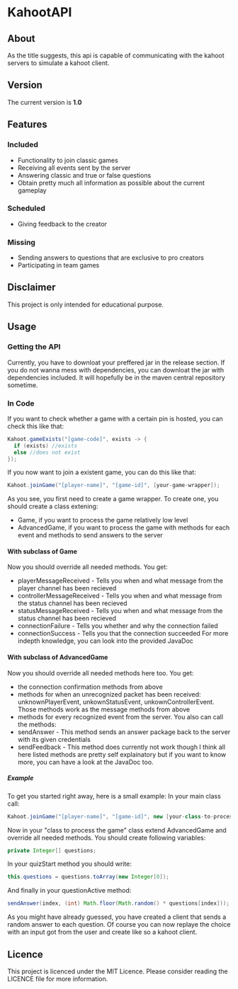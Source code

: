 # KahootAPI
## About
As the title suggests, this api is capable of communicating with the kahoot servers to simulate a kahoot client.
## Version
The current version is **1.0**
## Features
### Included
* Functionality to join classic games
* Receiving all events sent by the server
* Answering classic and true or false questions
* Obtain pretty much all information as possible about the current gameplay
### Scheduled
* Giving feedback to the creator
### Missing
* Sending answers to questions that are exclusive to pro creators
* Participating in team games
## Disclaimer
This project is only intended for educational purpose.
## Usage
### Getting the API
Currently, you have to downloat your preffered jar in the release section. If you do not wanna mess with dependencies, you can downloat the jar with dependencies included. It will hopefully be in the maven central repository sometime.
### In Code
If you want to check whether a game with a certain pin is hosted, you can check this like that:
```java
Kahoot.gameExists("[game-code]", exists -> {
  if (exists) //exists
  else //does not exist
});
```
If you now want to join a existent game, you can do this like that: 
```java
Kahoot.joinGame("[player-name]", "[game-id]", [your-game-wrapper]);
```
As you see, you first need to create a game wrapper. To create one, you should create a class extening:
* Game, if you want to process the game relatively low level
* AdvancedGame, if you want to process the game with methods for each event and methods to send answers to the server
#### With subclass of Game
Now you should override all needed methods. You get:
* playerMessageReceived - 
  Tells you when and what message from the player channel has been recieved
* controllerMessageReceived - 
  Tells you when and what message from the status channel has been recieved
* statusMessageReceived - 
  Tells you when and what message from the status channel has been recieved
* connectionFailure - 
  Tells you whether and why the connection failed
* connectionSuccess - 
  Tells you that the connection succeeded
For more indepth knowledge, you can look into the provided JavaDoc
#### With subclass of AdvancedGame
Now you should override all needed methods here too. You get:
* the connection confirmation methods from above
* methods for when an unrecognized packet has been received: 
  unknownPlayerEvent, unkownStatusEvent, unkownControllerEvent. Those methods work as the message methods from above
* methods for every recognized event from the server.
You also can call the methods:
* sendAnswer - 
  This method sends an answer package back to the server with its given credentials
* sendFeedback - 
  This method does currently not work though
I think all here listed methods are pretty self explainatory but if you want to know more, you can have a look at the JavaDoc too.
##### Example
To get you started right away, here is a small example:
In your main class call:
```java
Kahoot.joinGame("[player-name]", "[game-id]", new [your-class-to-process-the-game]());
```
Now in your "class to process the game" class extend AdvancedGame and override all needed methods.
You should create following variables:
```java
private Integer[] questions;
```
In your quizStart method you should write:
```java
this.questions = questions.toArray(new Integer[0]);
```
And finally in your questionActive method:
```java
sendAnswer(index, (int) Math.floor(Math.random() * questions[index]));
```
As you might have already guessed, you have created a client that sends a random answer to each question.
Of course you can now replaye the choice with an input got from the user and create like so a kahoot client.
## Licence
This project is licenced under the MIT Licence. Please consider reading the LICENCE file for more information.
